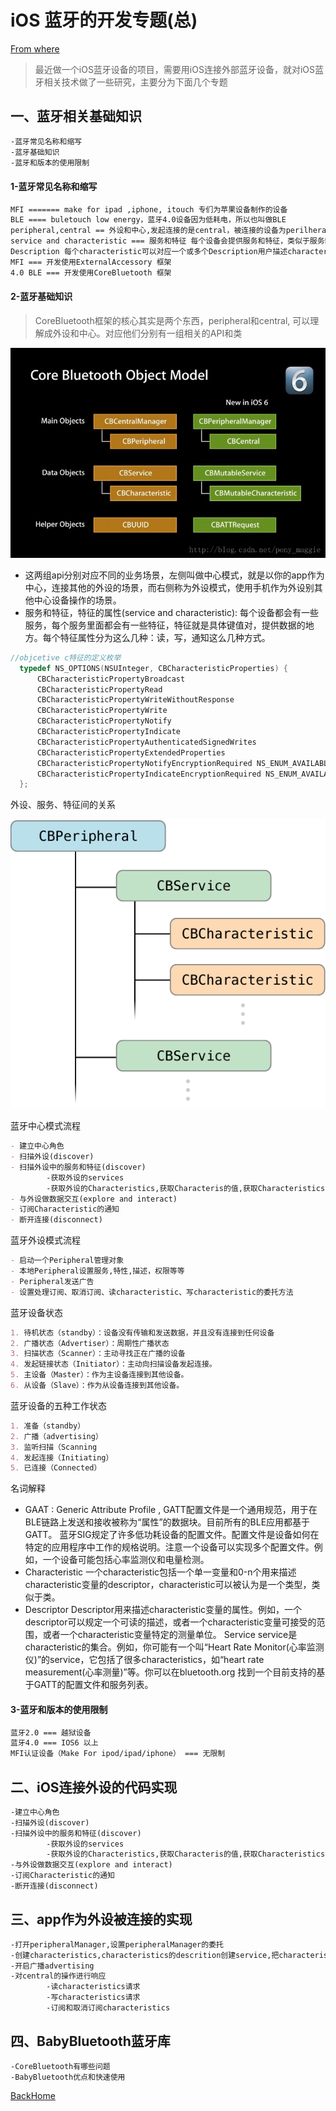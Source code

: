 # iOS 蓝牙的开发专题(总)

[From where](http://liuyanwei.jumppo.com/2015/07/17/ios-BLE-0.html)

>  最近做一个iOS蓝牙设备的项目，需要用iOS连接外部蓝牙设备，就对iOS蓝牙相关技术做了一些研究，主要分为下面几个专题

## 一、蓝牙相关基础知识

```markdown
-蓝牙常见名称和缩写
-蓝牙基础知识
-蓝牙和版本的使用限制
```

#### 1-蓝牙常见名称和缩写

```markdown
MFI ======= make for ipad ,iphone, itouch 专们为苹果设备制作的设备
BLE ==== buletouch low energy，蓝牙4.0设备因为低耗电，所以也叫做BLE
peripheral,central == 外设和中心,发起连接的是central，被连接的设备为perilheral
service and characteristic === 服务和特征 每个设备会提供服务和特征，类似于服务端的api，但是机构不同。每个外设会有很多服务，每个服务中包含很多字段，这些字段的权限一般分为 读read，写write，通知notiy几种，就是我们连接设备后具体需要操作的内容。
Description 每个characteristic可以对应一个或多个Description用户描述characteristic的信息或属性
MFI === 开发使用ExternalAccessory 框架
4.0 BLE === 开发使用CoreBluetooth 框架
```

#### 2-蓝牙基础知识

>  CoreBluetooth框架的核心其实是两个东西，peripheral和central, 可以理解成外设和中心。对应他们分别有一组相关的API和类

![CoreBluetoothFramework](mdPhotoSource/CoreBluetoothFramework.jpg)

-  这两组api分别对应不同的业务场景，左侧叫做中心模式，就是以你的app作为中心，连接其他的外设的场景，而右侧称为外设模式，使用手机作为外设别其他中心设备操作的场景。
-  服务和特征，特征的属性(service and characteristic):
   每个设备都会有一些服务，每个服务里面都会有一些特征，特征就是具体键值对，提供数据的地方。每个特征属性分为这么几种：读，写，通知这么几种方式。

```objective-c
//objcetive c特征的定义枚举
  typedef NS_OPTIONS(NSUInteger, CBCharacteristicProperties) {
      CBCharacteristicPropertyBroadcast											= 0x01,
      CBCharacteristicPropertyRead												= 0x02,
      CBCharacteristicPropertyWriteWithoutResponse		   					   	= 0x04,
      CBCharacteristicPropertyWrite												= 0x08,
      CBCharacteristicPropertyNotify											= 0x10,
      CBCharacteristicPropertyIndicate											= 0x20,
      CBCharacteristicPropertyAuthenticatedSignedWrites							  = 0x40,
      CBCharacteristicPropertyExtendedProperties								 = 0x80,
      CBCharacteristicPropertyNotifyEncryptionRequired NS_ENUM_AVAILABLE(NA, 6_0)   = 0x100,
      CBCharacteristicPropertyIndicateEncryptionRequired NS_ENUM_AVAILABLE(NA, 6_0)	= 0x200
  };
```

外设、服务、特征间的关系

![TreeOfServicesAndCharacteristics_Remote_2x](mdPhotoSource/TreeOfServicesAndCharacteristics_Remote_2x.png)

蓝牙中心模式流程

```markdown
- 建立中心角色
- 扫描外设(discover)
- 扫描外设中的服务和特征(discover)
		-获取外设的services
		-获取外设的Characteristics,获取Characteris的值,获取Characteristics的Descriptor和Descritor的值
- 与外设做数据交互(explore and interact)
- 订阅Characteristic的通知
- 断开连接(disconnect)
```

蓝牙外设模式流程

```markdown
- 启动一个Peripheral管理对象
- 本地Peripheral设置服务,特性,描述，权限等等
- Peripheral发送广告
- 设置处理订阅、取消订阅、读characteristic、写characteristic的委托方法
```

蓝牙设备状态

```markdown
1. 待机状态（standby）：设备没有传输和发送数据，并且没有连接到任何设备
2. 广播状态（Advertiser）：周期性广播状态
3. 扫描状态（Scanner）：主动寻找正在广播的设备
4. 发起链接状态（Initiator）：主动向扫描设备发起连接。
5. 主设备（Master）：作为主设备连接到其他设备。
6. 从设备（Slave）：作为从设备连接到其他设备。
```

蓝牙设备的五种工作状态

```markdown
1. 准备（standby）
2. 广播（advertising）
3. 监听扫描（Scanning
4. 发起连接（Initiating）
5. 已连接（Connected）
```

名词解释

-  GAAT : Generic Attribute Profile , GATT配置文件是一个通用规范，用于在BLE链路上发送和接收被称为“属性”的数据块。目前所有的BLE应用都基于GATT。 蓝牙SIG规定了许多低功耗设备的配置文件。配置文件是设备如何在特定的应用程序中工作的规格说明。注意一个设备可以实现多个配置文件。例如，一个设备可能包括心率监测仪和电量检测。
-  Characteristic 一个characteristic包括一个单一变量和0-n个用来描述characteristic变量的descriptor，characteristic可以被认为是一个类型，类 似于类。
-  Descriptor Descriptor用来描述characteristic变量的属性。例如，一个descriptor可以规定一个可读的描述，或者一个characteristic变量可接受的范围，或者一个characteristic变量特定的测量单位。 Service service是characteristic的集合。例如，你可能有一个叫“Heart Rate Monitor(心率监测仪)”的service，它包括了很多characteristics，如“heart rate measurement(心率测量)”等。你可以在bluetooth.org 找到一个目前支持的基于GATT的配置文件和服务列表。



#### 3-蓝牙和版本的使用限制

```markdown
蓝牙2.0 === 越狱设备
蓝牙4.0 === IOS6 以上
MFI认证设备（Make For ipod/ipad/iphone） === 无限制
```



## 二、iOS连接外设的代码实现

```markdown
-建立中心角色
-扫描外设(discover)
-扫描外设中的服务和特征(discover)
		-获取外设的services
		-获取外设的Characteristics,获取Characteris的值,获取Characteristics的Descriptor和Descritor的值
-与外设做数据交互(explore and interact)
-订阅Characteristic的通知
-断开连接(disconnect)
```

## 三、app作为外设被连接的实现

```markdown
-打开peripheralManager,设置peripheralManager的委托
-创建characteristics,characteristics的descrition创建service,把characteristics添加到service中,再把service添加到peripheralManager中
-开启广播advertising
-对central的操作进行响应
		-读characteristics请求
		-写characteristics请求
		-订阅和取消订阅characteristics
```

## 四、BabyBluetooth蓝牙库

```markdown
-CoreBluetooth有哪些问题
-BabyBluetooth优点和快速使用
```



[BackHome](http://robinshare.github.io/)